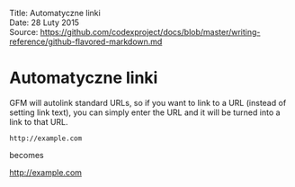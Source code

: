 Title: 		Automatyczne linki  
Date: 		28 Luty 2015  
Source:     https://github.com/codexproject/docs/blob/master/writing-reference/github-flavored-markdown.md  

# Automatyczne linki

GFM will autolink standard URLs, so if you want to link to a URL (instead of setting link text), you can simply enter the URL and it will be turned into a link to that URL.

```
http://example.com
```

becomes

http://example.com